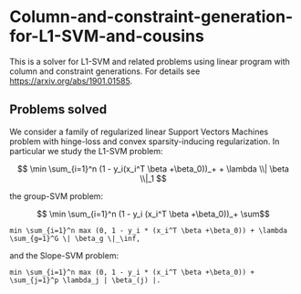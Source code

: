 # Column-and-constraint-generation-for-L1-SVM-and-cousins
This is a solver for L1-SVM and related problems using linear program with column and constraint generations. For details see https://arxiv.org/abs/1901.01585. 

## Problems solved

We consider a family of regularized linear Support Vectors Machines problem with hinge-loss and convex sparsity-inducing regularization. In particular we study the L1-SVM problem:

$$ \min \sum_{i=1}^n (1 - y_i(x_i^T \beta +\beta_0))_+ + \lambda \\| \beta \\|_1 $$

the group-SVM problem:

$$ \min \sum_{i=1}^n (1 - y_i (x_i^T \beta +\beta_0))_+ \sum$$

```
min \sum_{i=1}^n max (0, 1 - y_i * (x_i^T \beta +\beta_0)) + \lambda \sum_{g=1}^G \| \beta_g \|_\inf,
```
and the Slope-SVM problem:
```
min \sum_{i=1}^n max (0, 1 - y_i * (x_i^T \beta +\beta_0)) + \sum_{j=1}^p \lambda_j | \beta_(j) |.
```
